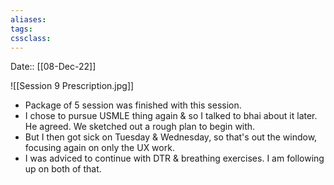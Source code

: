 ```yaml
---
aliases:
tags: 
cssclass:
---
```


Date:: [[08-Dec-22]]

![[Session 9 Prescription.jpg]]

- Package of 5 session was finished with this session. 
- I chose to pursue USMLE thing again & so I talked to bhai about it later. He agreed. We sketched out a rough plan to begin with.
- But I then got sick on Tuesday & Wednesday, so that's out the window, focusing again on only the UX work.
- I was adviced to continue with DTR & breathing exercises. I am following up on both of that.
